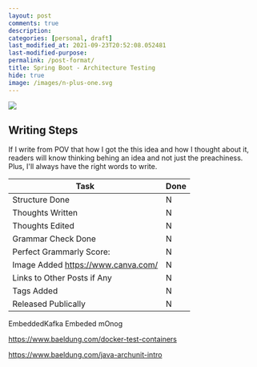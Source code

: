 ```yaml
---
layout: post
comments: true
description:
categories: [personal, draft]
last_modified_at: 2021-09-23T20:52:08.052481
last-modified-purpose:
permalink: /post-format/
title: Spring Boot - Architecture Testing
hide: true
image: /images/n-plus-one.svg
---
```

![](/images/switch-jobs.jpg)

## Writing Steps

If I write from POV that how I got the this idea and how I thought about it, readers will know thinking behing an idea and not just the preachiness. Plus, I'll always have the right words to write.

| Task                        | Done |
|-----------------------------|------|
| Structure Done              | N    |
| Thoughts Written            | N    |
| Thoughts Edited             | N    |
| Grammar Check Done          | N    |
| Perfect Grammarly Score:    | N    |
| Image Added  https://www.canva.com/                | N    |
| Links to Other Posts if Any | N    |
| Tags Added                  | N    |
| Released Publically         | N    |

EmbeddedKafka
Embeded mOnog

https://www.baeldung.com/docker-test-containers


https://www.baeldung.com/java-archunit-intro